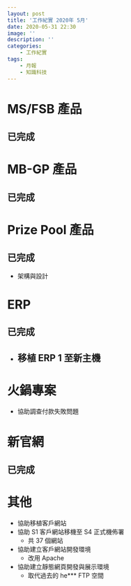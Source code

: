 ```yaml
---
layout: post
title: '工作紀實 2020年 5月'
date: 2020-05-31 22:30
image: ''
description: ''
categories:
    - 工作紀實
tags:
    - 月報
    - 知識科技
---
```


# MS/FSB 產品

## 已完成

# MB-GP 產品

## 已完成

# Prize Pool 產品

## 已完成

* 架構與設計

# ERP

## 已完成

* 移植 ERP 1 至新主機
    - 

# 火鍋專案

* 協助調查付款失敗問題

# 新官網

## 已完成

# 其他

- 協助移植客戶網站
- 協助 S1 客戶網站移機至 S4 正式機佈署
    - 共 37 個網站
- 協助建立客戶網站開發環境
    - 改用 Apache 
- 協助建立靜態網頁開發與展示環境
    - 取代過去的 he*** FTP 空間
    
